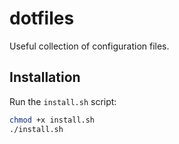 # dotfiles
Useful collection of configuration files.

## Installation
Run the `install.sh` script:

```sh
chmod +x install.sh
./install.sh
```
